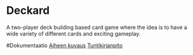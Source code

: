 # Deckard
A two-player deck building based card game where the idea is to have a wide variety of different cards and exciting gameplay.


#Dokumentaatio
[Aiheen kuvaus](https://github.com/JoePrime/Deckard/blob/master/dokumentaatio/aiheenKuvausJaRakenne.md)
[Tuntikirjanpito](https://github.com/JoePrime/Deckard/blob/master/dokumentaatio/tuntikirjanpito.md)
